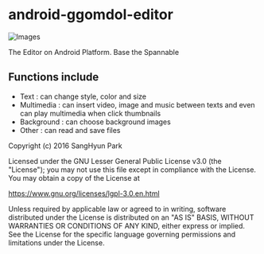 # android-ggomdol-editor

![Images](https://lh3.googleusercontent.com/RMVSMQGVgctJBYctrcYhaKInZidRon-ljz4W4Be7Ta3D8OaighyRy-pN6i0evuO7CvxKHy9QYiebAEV1zqawa2wbpTz85TH3jE3YYDhQE20m4rAD1raco3llPImJoLwVwxgUNVdWDiuVJWVlH25fuR0OGIdDYMkFrNGLjQFUEEKJ8vAI2KeGOV9ook3WFZzQC8MVgzSnAO_7MqkMAkhF_ypUV-zrAPqK6NsS85mVB-oBGUX8iYxRqV5qIsdQ0TLbd8Up7YWt_eDZG-tOlt8qFPTU79U8JZVuPtopqw-Zf3j8BBKujrCyPgWeYf47MMnfb1JNyTGLu7KltloIOVsQscYknOKhHVJqQ-Rq_Nse5ouXe6hQMBHPN0uCS-fTUZ4hR8okw3M4KqqwSR6VO_CiDvB_E32Q0d1Mh4Deafmcm_9I6RTrFl_EsqKldfBP7j5Htil_YppQlUaOKEA-RSdgGYDEVJHRm___pxyBy9CkZdH1VJxz1ziuY13Po8hxdbDViBAVIcpfWtAiS-3dACQnfYaSizr0mQDm8lE8TYbZ4NLJcZPqSul0uhXiDtiwE0jJvMEsbT5Guyk4woeHwrQHJCtua8MC-g=w452-h803-no)

The Editor on Android Platform. Base the Spannable

Functions include
--------

* Text : can change style, color and size
* Multimedia : can insert video, image and music between texts and even can play multimedia when click thumbnails 
* Background : can choose background images
* Other : can read and save files   




Copyright (c) 2016 SangHyun Park

Licensed under the GNU Lesser General Public License v3.0 (the "License"); you may not use this file except in compliance with the License. You may obtain a copy of the License at

https://www.gnu.org/licenses/lgpl-3.0.en.html

Unless required by applicable law or agreed to in writing, software distributed under the License is distributed on an "AS IS" BASIS, WITHOUT WARRANTIES OR CONDITIONS OF ANY KIND, either express or implied. See the License for the specific language governing permissions and limitations under the License.
